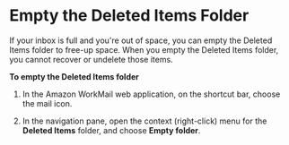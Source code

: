 # Empty the Deleted Items Folder<a name="empty_deleted_items"></a>

If your inbox is full and you're out of space, you can empty the Deleted Items folder to free\-up space\. When you empty the Deleted Items folder, you cannot recover or undelete those items\.

**To empty the Deleted Items folder**

1. In the Amazon WorkMail web application, on the shortcut bar, choose the mail icon\.

1. In the navigation pane, open the context \(right\-click\) menu for the **Deleted Items** folder, and choose **Empty folder**\.
